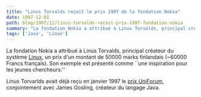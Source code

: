 ```yaml
---
title: "Linus Torvalds reçoit le prix 1997 de la fondation Nokia"
date: 1997-12-01
path: blog/1997/12/linus-torvalds-recoit-prix-1997-fondation-nokia
summary: "La fondation Nokia a attribué à Linus Torvalds, principal créateur du système Linux, un prix d'un montant de 50000 marks finlandais (~60000 Francs français)."
tags: ['Java', 'Linux']
---
```


La fondation Nokia a attribué à Linus Torvalds, principal créateur du
système <a href="http://www.linux.com/">Linux</a>, un prix d'un montant
de 50000 marks finlandais (~60000 Francs français). Son exemple est
présenté comme ``une inspiration pour les jeunes chercheurs.''

Linus Torvarlds avait déjà reçu en janvier 1997 le
<a href="http://www.ssc.com/lg/issue14/linus.html">prix UniForum</a>,
conjointement avec James Gosling, créateur du langage Java.


